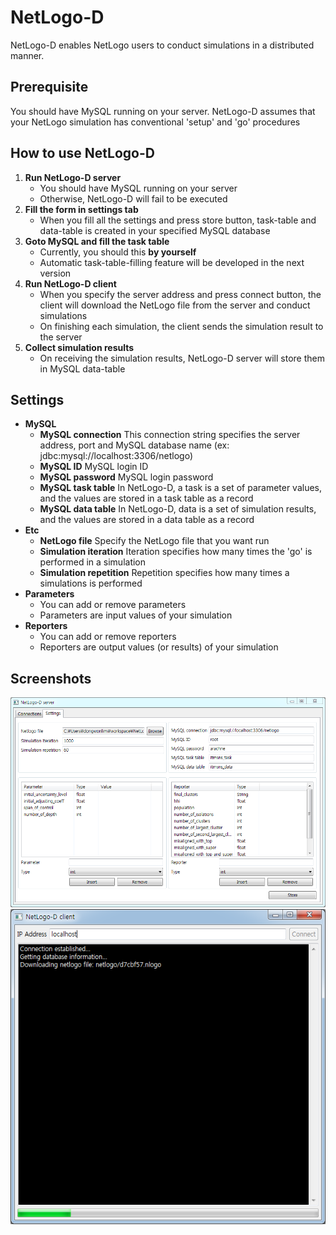 # NetLogo-D
NetLogo-D enables NetLogo users to conduct simulations in a distributed manner.

## Prerequisite
You should have MySQL running on your server.
NetLogo-D assumes that your NetLogo simulation has conventional 'setup' and 'go' procedures

## How to use NetLogo-D
1. **Run NetLogo-D server**
	* You should have MySQL running on your server
	* Otherwise, NetLogo-D will fail to be executed
2. **Fill the form in settings tab**
	* When you fill all the settings and press store button, task-table and data-table is created in your specified MySQL database
3. **Goto MySQL and fill the task table**
	* Currently, you should this **by yourself**
	* Automatic task-table-filling feature will be developed in the next version
4. **Run NetLogo-D client**
	* When you specify the server address and press connect button, the client will download the NetLogo file from the server and conduct simulations
	* On finishing each simulation, the client sends the simulation result to the server
5. **Collect simulation results**
	* On receiving the simulation results, NetLogo-D server will store them in MySQL data-table 

## Settings
* **MySQL**
	* **MySQL connection** This connection string specifies the server address, port and MySQL database name (ex: jdbc:mysql://localhost:3306/netlogo)
	* **MySQL ID** MySQL login ID
	* **MySQL password** MySQL login password
	* **MySQL task table** In NetLogo-D, a task is a set of parameter values, and the values are stored in a task table as a record
	* **MySQL data table** In NetLogo-D, data is a set of simulation results, and the values are stored in a data table as a record
* **Etc**
	* **NetLogo file** Specify the NetLogo file that you want run
	* **Simulation iteration** Iteration specifies how many times the 'go' is performed in a simulation
	* **Simulation repetition** Repetition specifies how many times a simulations is performed
* **Parameters**
	* You can add or remove parameters
	* Parameters are input values of your simulation
* **Reporters**
	* You can add or remove reporters
	* Reporters are output values (or results) of your simulation
	
## Screenshots
![NetLogo-D server](./screenshot/server.png)
![NetLogo-D client](./screenshot/client.png)


	